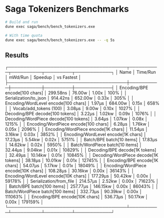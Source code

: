 # Saga Tokenizers Benchmarks

```bash
# Build and run
dune exec saga/bench/bench_tokenizers.exe

# With time quota
dune exec saga/bench/bench_tokenizers.exe -- -q 5s
```

## Results

┌───────────────────────────────────────┬──────────┬──────────┬─────────┬────────────┐
│ Name                                  │ Time/Run │  mWd/Run │ Speedup │ vs Fastest │
├───────────────────────────────────────┼──────────┼──────────┼─────────┼────────────┤
│ Encoding/BPE encode[100 chars]        │ 299.58ns │   76.00w │   1.00x │       100% │
│ Serialization/to_json                 │ 914.42ns │  652.00w │   0.33x │       305% │
│ Encoding/WordLevel encode[100 chars]  │   1.97μs │  684.00w │   0.15x │       658% │
│ Vocab/add_tokens (100)                │   3.08μs │    9.00w │   0.10x │      1027% │
│ Decoding/BPE decode[100 tokens]       │   3.22μs │   1.02kw │   0.09x │      1076% │
│ Decoding/WordPiece decode[100 tokens] │   3.64μs │   1.07kw │   0.08x │      1215% │
│ Encoding/WordPiece encode[100 chars]  │   6.28μs │   1.76kw │   0.05x │      2096% │
│ Encoding/WordPiece encode[1K chars]   │  11.54μs │   3.16kw │   0.03x │      3852% │
│ Encoding/WordLevel encode[1K chars]   │  17.23μs │   5.54kw │   0.02x │      5751% │
│ Batch/BPE batch[10 items]             │  17.83μs │  14.62kw │   0.02x │      5950% │
│ Batch/WordPiece batch[10 items]       │  32.44μs │   9.04kw │   0.01x │     10829% │
│ Decoding/BPE decode[1K tokens]        │  32.49μs │  10.14kw │   0.01x │     10845% │
│ Decoding/WordPiece decode[1K tokens]  │  38.18μs │  10.01kw │   0.01x │     12745% │
│ Encoding/BPE encode[1K chars]         │  54.07μs │   5.17kw │   0.01x │     18049% │
│ Encoding/WordPiece encode[10K chars]  │ 108.28μs │  30.16kw │   0.00x │     36143% │
│ Encoding/WordLevel encode[10K chars]  │ 177.29μs │  50.42kw │   0.00x │     59178% │
│ Serialization/from_file               │ 214.57μs │   2.52kw │   0.00x │     71623% │
│ Batch/BPE batch[100 items]            │ 257.77μs │ 146.15kw │   0.00x │     86043% │
│ Batch/WordPiece batch[100 items]      │ 332.73μs │  90.39kw │   0.00x │    111063% │
│ Encoding/BPE encode[10K chars]        │ 536.73μs │  50.17kw │   0.00x │    179159% │
└───────────────────────────────────────┴──────────┴──────────┴─────────┴────────────┘